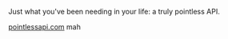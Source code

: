 Just what you've been needing in your life: a truly pointless API.

[pointlessapi.com](http://pointlessapi.com)
mah